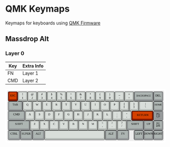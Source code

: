 # QMK Keymaps

Keymaps for keyboards using [QMK Firmware](https://github.com/qmk/qmk_firmware)

## Massdrop Alt

### Layer 0

| Key | Extra Info |
|-----|------------|
| FN  | Layer 1    |
| CMD | Layer 2    |

![layer0](assets/massdrop-alt/layer0.png)
